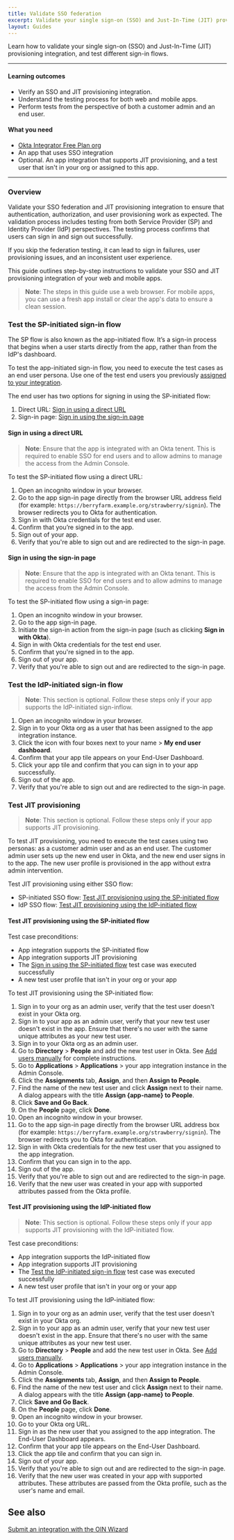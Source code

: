 ```yaml
---
title: Validate SSO federation
excerpt: Validate your single sign-on (SSO) and Just-In-Time (JIT) provisioning integration.
layout: Guides
---
```


Learn how to validate your single sign-on (SSO) and Just-In-Time (JIT) provisioning integration, and test different sign-in flows.

---

#### Learning outcomes

* Verify an SSO and JIT provisioning integration.
* Understand the testing process for both web and mobile apps.
* Perform tests from the perspective of both a customer admin and an end user.

#### What you need

* [Okta Integrator Free Plan org](https://developer.okta.com/signup)
* An app that uses SSO integration
* Optional. An app integration that supports JIT provisioning, and a test user that isn't in your org or assigned to this app.

---

### Overview

Validate your SSO federation and JIT provisioning integration to ensure that authentication, authorization, and user provisioning work as expected. The validation process includes testing from both Service Provider (SP) and Identity Provider (IdP) perspectives. The testing process confirms that users can sign in and sign out successfully.

If you skip the federation testing, it can lead to sign in failures, user provisioning issues, and an inconsistent user experience.

This guide outlines step-by-step instructions to validate your SSO and JIT provisioning integration of your web and mobile apps.

> **Note**: The steps in this guide use a web browser. For mobile apps, you can use a fresh app install or clear the app's data to ensure a clean session.

### Test the SP-initiated sign-in flow

The SP flow is also known as the app-initiated flow. It’s a sign-in process that begins when a user starts directly from the app, rather than from the IdP's dashboard.

To test the app-initiated sign-in flow, you need to execute the test cases as an end user persona. Use one of the test end users you previously [assigned to your integration](/docs/guides/submit-oin-app/openidconnect/main/#assign-test-users-to-your-integration-instance).

The end user has two options for signing in using the SP-initiated flow:

1. Direct URL: [Sign in using a direct URL](#sign-in-using-a-direct-url)
2. Sign-in page: [Sign in using the sign-in page](#sign-in-using-the-sign-in-page)

#### Sign in using a direct URL

> **Note**: Ensure that the app is integrated with an Okta tenent. This is required to enable SSO for end users and to allow admins to manage the access from the Admin Console.

To test the SP-initiated flow using a direct URL:

1. Open an incognito window in your browser.
1. Go to the app sign-in page directly from the browser URL address field (for example: `https://berryfarm.example.org/strawberry/signin`). The browser redirects you to Okta for authentication.
1. Sign in with Okta credentials for the test end user.
1. Confirm that you’re signed in to the app.
1. Sign out of your app.
1. Verify that you're able to sign out and are redirected to the sign-in page.

#### Sign in using the sign-in page

> **Note**: Ensure that the app is integrated with an Okta tenant. This is required to enable SSO for end users and to allow admins to manage the access from the Admin Console.

To test the SP-initiated flow using a sign-in page:

1. Open an incognito window in your browser.
1. Go to the app sign-in page.
1. Initiate the sign-in action from the sign-in page (such as clicking **Sign in with Okta**).
1. Sign in with Okta credentials for the test end user.
1. Confirm that you're signed in to the app.
1. Sign out of your app.
1. Verify that you're able to sign out and are redirected to the sign-in page.

### Test the IdP-initiated sign-in flow

> **Note**: This section is optional. Follow these steps only if your app supports the IdP-initiated sign-inflow.

1. Open an incognito window in your browser.
1. Sign in to your Okta org as a user that has been assigned to the app integration instance.
1. Click the icon with four boxes next to your name > **My end user dashboard**.
1. Confirm that your app tile appears on your End-User Dashboard.
1. Click your app tile and confirm that you can sign in to your app successfully.
1. Sign out of the app.
1. Verify that you're able to sign out and are redirected to the sign-in page.

### Test JIT provisioning

> **Note**: This section is optional. Follow these steps only if your app supports JIT provisioning.

To test JIT provisioning, you need to execute the test cases using two personas: as a customer admin user and as an end user. The customer admin user sets up the new end user in Okta, and the new end user signs in to the app. The new user profile is provisioned in the app without extra admin intervention.

Test JIT provisioning using either SSO flow:

- SP-initiated SSO flow: [Test JIT provisioning using the SP-initiated flow](#test-jit-provisioning-using-the-sp-initiated-flow)
- IdP SSO flow: [Test JIT provisioning using the IdP-initiated flow](#test-jit-provisioning-using-the-idp-initiated-flow)

#### Test JIT provisioning using the SP-initiated flow

Test case preconditions:

* App integration supports the SP-initiated flow
* App integration supports JIT provisioning
* The [Sign in using the SP-initiated flow](#sign-in-with-a-direct-url-for-the-sp-flow) test case was executed successfully
* A new test user profile that isn't in your org or your app

To test JIT provisioning using the SP-initiated flow:

1. Sign in to your org as an admin user, verify that the test user doesn't exist in your Okta org.
1. Sign in to your app as an admin user, verify that your new test user doesn't exist in the app. Ensure that there's no user with the same unique attributes as your new test user.
1. Sign in to your Okta org as an admin user.
1. Go to **Directory** > **People** and add the new test user in Okta. See [Add users manually](https://help.okta.com/okta_help.htm?type=oie&id=ext-usgp-add-users) for complete instructions.
1. Go to **Applications** > **Applications** > your app integration instance in the Admin Console.
1. Click the **Assignments** tab, **Assign**, and then **Assign to People**.
1. Find the name of the new test user and click **Assign** next to their name. A dialog appears with the title **Assign {app-name} to People**.
1. Click **Save and Go Back**.
1. On the **People** page, click **Done**.
1. Open an incognito window in your browser.
1. Go to the app sign-in page directly from the browser URL address box (for example: `https://berryfarm.example.org/strawberry/signin`). The browser redirects you to Okta for authentication.
1. Sign in with Okta credentials for the new test user that you assigned to the app integration.
1. Confirm that you can sign in to the app.
1. Sign out of the app.
1. Verify that you're able to sign out and are redirected to the sign-in page.
1. Verify that the new user was created in your app with supported attributes passed from the Okta profile.

#### Test JIT provisioning using the IdP-initiated flow

> **Note**: This section is optional. Follow these steps only if your app supports JIT provisioning with the IdP-initiated flow.

Test case preconditions:

* App integration supports the IdP-initiated flow
* App integration supports JIT provisioning
* The [Test the IdP-initiated sign-in flow](#test-the-idp-initiated-sign-in-flow) test case was executed successfully
* A new test user profile that isn't in your org or your app

To test JIT provisioning using the IdP-initiated flow:

1. Sign in to your org as an admin user, verify that the test user doesn't exist in your Okta org.
1. Sign in to your app as an admin user, verify that your new test user doesn't exist in the app. Ensure that there's no user with the same unique attributes as your new test user.
1. Go to **Directory** > **People** and add the new test user in Okta. See [Add users manually](https://help.okta.com/okta_help.htm?type=oie&id=ext-usgp-add-users).
1. Go to **Applications** > **Applications** > your app integration instance in the Admin Console.
1. Click the **Assignments** tab, **Assign**, and then **Assign to People**.
1. Find the name of the new test user and click **Assign** next to their name. A dialog appears with the title **Assign {app-name} to People**.
1. Click **Save and Go Back**.
1. On the **People** page, click **Done**.
1. Open an incognito window in your browser.
1. Go to your Okta org URL.
1. Sign in as the new user that you assigned to the app integration. The End-User Dashboard appears.
1. Confirm that your app tile appears on the End-User Dashboard.
1. Click the app tile and confirm that you can sign in.
1. Sign out of your app.
1. Verify that you're able to sign out and are redirected to the sign-in page.
1. Verify that the new user was created in your app with supported attributes. These attributes are passed from the Okta profile, such as the user's name and email.

## See also
[Submit an integration with the OIN Wizard](/docs/guides/submit-oin-app/openidconnect/main/)
